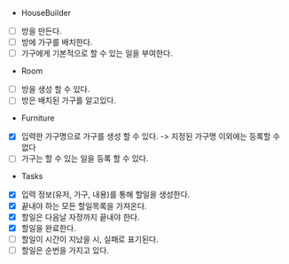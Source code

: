 
* HouseBuilder
- [ ] 방을 만든다.
- [ ] 방에 가구를 배치한다.
- [ ] 가구에게 기본적으로 할 수 있는 일을 부여한다.

* Room
- [ ] 방을 생성 할 수 있다.
- [ ] 방은 배치된 가구를 알고있다.

* Furniture 
- [x] 입력한 가구명으로 가구를 생성 할 수 있다. -> 지정된 가구명 이외에는 등록할 수 없다
- [ ] 가구는 할 수 있는 일을 등록 할 수 있다.

* Tasks
- [x] 입력 정보(유저, 가구, 내용)를 통해 할일을 생성한다.
- [x] 끝내야 하는 모든 할일목록을 가져온다.
- [x] 할일은 다음날 자정까지 끝내야 한다.
- [x] 할일을 완료한다.
- [ ] 할일이 시간이 지났을 시, 실패로 표기된다.
- [ ] 할일은 순번을 가지고 있다.  